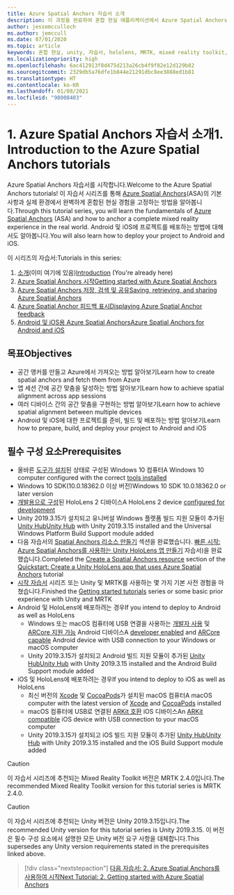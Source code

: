 ```yaml
---
title: Azure Spatial Anchors 자습서 소개
description: 이 과정을 완료하여 혼합 현실 애플리케이션에서 Azure Spatial Anchors를 구현하는 방법을 알아봅니다.
author: jessemcculloch
ms.author: jemccull
ms.date: 07/01/2020
ms.topic: article
keywords: 혼합 현실, unity, 자습서, hololens, MRTK, mixed reality toolkit, UWP, Azure spatial anchors, ios, android, Windows 10, ARCore, macOS, Android 빌드 지원, ARKit
ms.localizationpriority: high
ms.openlocfilehash: 6ac412913f8d475d213a26cb4f9f82e12d129b82
ms.sourcegitcommit: 2329db5a76dfe1b844e21291dbc8ee3888ed1b81
ms.translationtype: HT
ms.contentlocale: ko-KR
ms.lasthandoff: 01/08/2021
ms.locfileid: "98008403"
---
```

# <a name="1-introduction-to-the-azure-spatial-anchors-tutorials"></a><span data-ttu-id="649ce-104">1. Azure Spatial Anchors 자습서 소개</span><span class="sxs-lookup"><span data-stu-id="649ce-104">1. Introduction to the Azure Spatial Anchors tutorials</span></span>

<span data-ttu-id="649ce-105">Azure Spatial Anchors 자습서를 시작합니다.</span><span class="sxs-lookup"><span data-stu-id="649ce-105">Welcome to the Azure Spatial Anchors tutorials!</span></span> <span data-ttu-id="649ce-106">이 자습서 시리즈를 통해 <a href="https://azure.microsoft.com/services/spatial-anchors" target="_blank">Azure Spatial Anchors</a>(ASA)의 기본 사항과 실제 환경에서 완벽하게 혼합된 현실 경험을 고정하는 방법을 알아봅니다.</span><span class="sxs-lookup"><span data-stu-id="649ce-106">Through this tutorial series, you will learn the fundamentals of <a href="https://azure.microsoft.com/services/spatial-anchors" target="_blank">Azure Spatial Anchors</a> (ASA) and how to anchor a complete mixed reality experience in the real world.</span></span> <span data-ttu-id="649ce-107">Android 및 iOS에 프로젝트를 배포하는 방법에 대해서도 알아봅니다.</span><span class="sxs-lookup"><span data-stu-id="649ce-107">You will also learn how to deploy your project to Android and iOS.</span></span>

<span data-ttu-id="649ce-108">이 시리즈의 자습서:</span><span class="sxs-lookup"><span data-stu-id="649ce-108">Tutorials in this series:</span></span>

1. <span data-ttu-id="649ce-109">[소개](mr-learning-asa-01.md)(이미 여기에 있음)</span><span class="sxs-lookup"><span data-stu-id="649ce-109">[Introduction](mr-learning-asa-01.md) (You're already here)</span></span>
2. [<span data-ttu-id="649ce-110">Azure Spatial Anchors 시작</span><span class="sxs-lookup"><span data-stu-id="649ce-110">Getting started with Azure Spatial Anchors</span></span>](mr-learning-asa-02.md)
3. [<span data-ttu-id="649ce-111">Azure Spatial Anchors 저장, 검색 및 공유</span><span class="sxs-lookup"><span data-stu-id="649ce-111">Saving, retrieving, and sharing Azure Spatial Anchors</span></span>](mr-learning-asa-03.md)
4. [<span data-ttu-id="649ce-112">Azure Spatial Anchor 피드백 표시</span><span class="sxs-lookup"><span data-stu-id="649ce-112">Displaying Azure Spatial Anchor feedback</span></span>](mr-learning-asa-04.md)
5. [<span data-ttu-id="649ce-113">Android 및 iOS용 Azure Spatial Anchors</span><span class="sxs-lookup"><span data-stu-id="649ce-113">Azure Spatial Anchors for Android and iOS</span></span>](mr-learning-asa-05.md)

## <a name="objectives"></a><span data-ttu-id="649ce-114">목표</span><span class="sxs-lookup"><span data-stu-id="649ce-114">Objectives</span></span>

* <span data-ttu-id="649ce-115">공간 앵커를 만들고 Azure에서 가져오는 방법 알아보기</span><span class="sxs-lookup"><span data-stu-id="649ce-115">Learn how to create spatial anchors and fetch them from Azure</span></span>
* <span data-ttu-id="649ce-116">앱 세션 간에 공간 맞춤을 달성하는 방법 알아보기</span><span class="sxs-lookup"><span data-stu-id="649ce-116">Learn how to achieve spatial alignment across app sessions</span></span>
* <span data-ttu-id="649ce-117">여러 디바이스 간의 공간 맞춤을 구현하는 방법 알아보기</span><span class="sxs-lookup"><span data-stu-id="649ce-117">Learn how to achieve spatial alignment between multiple devices</span></span>
* <span data-ttu-id="649ce-118">Android 및 iOS에 대한 프로젝트를 준비, 빌드 및 배포하는 방법 알아보기</span><span class="sxs-lookup"><span data-stu-id="649ce-118">Learn how to prepare, build, and deploy your project to Android and iOS</span></span>

## <a name="prerequisites"></a><span data-ttu-id="649ce-119">필수 구성 요소</span><span class="sxs-lookup"><span data-stu-id="649ce-119">Prerequisites</span></span>

* <span data-ttu-id="649ce-120">올바른 [도구가 설치](../../install-the-tools.md)된 상태로 구성된 Windows 10 컴퓨터</span><span class="sxs-lookup"><span data-stu-id="649ce-120">A Windows 10 computer configured with the correct [tools installed](../../install-the-tools.md)</span></span>
* <span data-ttu-id="649ce-121">Windows 10 SDK(10.0.18362.0 이상 버전)</span><span class="sxs-lookup"><span data-stu-id="649ce-121">Windows 10 SDK 10.0.18362.0 or later version</span></span>
* <span data-ttu-id="649ce-122">[개발용으로 구성](../../platform-capabilities-and-apis/using-visual-studio.md#enabling-developer-mode)된 HoloLens 2 디바이스</span><span class="sxs-lookup"><span data-stu-id="649ce-122">A HoloLens 2 device [configured for development](../../platform-capabilities-and-apis/using-visual-studio.md#enabling-developer-mode)</span></span>
* <span data-ttu-id="649ce-123">Unity 2019.3.15가 설치되고 유니버설 Windows 플랫폼 빌드 지원 모듈이 추가된 <a href="https://docs.unity3d.com/Manual/GettingStartedInstallingHub.html" target="_blank">Unity Hub</a></span><span class="sxs-lookup"><span data-stu-id="649ce-123"><a href="https://docs.unity3d.com/Manual/GettingStartedInstallingHub.html" target="_blank">Unity Hub</a> with Unity 2019.3.15 installed and the Universal Windows Platform Build Support module added</span></span>
* <span data-ttu-id="649ce-124">다음 자습서의 [Spatial Anchors 리소스 만들기](https://docs.microsoft.com/azure/spatial-anchors/quickstarts/get-started-unity-hololens#create-a-spatial-anchors-resource) 섹션을 완료했습니다. [빠른 시작: Azure Spatial Anchors를 사용하는 Unity HoloLens 앱 만들기](https://docs.microsoft.com/azure/spatial-anchors/quickstarts/get-started-unity-hololens) 자습서)을 완료했습니다.</span><span class="sxs-lookup"><span data-stu-id="649ce-124">Completed the [Create a Spatial Anchors resource](https://docs.microsoft.com/azure/spatial-anchors/quickstarts/get-started-unity-hololens#create-a-spatial-anchors-resource) section of the [Quickstart: Create a Unity HoloLens app that uses Azure Spatial Anchors](https://docs.microsoft.com/azure/spatial-anchors/quickstarts/get-started-unity-hololens) tutorial</span></span>
* <span data-ttu-id="649ce-125">[시작 자습서](mr-learning-base-01.md) 시리즈 또는 Unity 및 MRTK를 사용하는 몇 가지 기본 사전 경험을 마쳤습니다.</span><span class="sxs-lookup"><span data-stu-id="649ce-125">Finished the [Getting started tutorials](mr-learning-base-01.md) series or some basic prior experience with Unity and MRTK</span></span>
* <span data-ttu-id="649ce-126">Android 및 HoloLens에 배포하려는 경우</span><span class="sxs-lookup"><span data-stu-id="649ce-126">If you intend to deploy to Android as well as HoloLens</span></span>
  * <span data-ttu-id="649ce-127">Windows 또는 macOS 컴퓨터에 USB 연결을 사용하는 <a href="https://developer.android.com/studio/debug/dev-options" target="_blank">개발자 사용</a> 및 <a href="https://developers.google.com/ar/discover/supported-devices" target="_blank">ARCore 지원 가능</a> Android 디바이스</span><span class="sxs-lookup"><span data-stu-id="649ce-127">A <a href="https://developer.android.com/studio/debug/dev-options" target="_blank">developer enabled</a> and <a href="https://developers.google.com/ar/discover/supported-devices" target="_blank">ARCore capable</a> Android device with USB connection to your Windows or macOS computer</span></span>
  * <span data-ttu-id="649ce-128">Unity 2019.3.15가 설치되고 Android 빌드 지원 모듈이 추가된 <a href="https://docs.unity3d.com/Manual/GettingStartedInstallingHub.html" target="_blank">Unity Hub</a></span><span class="sxs-lookup"><span data-stu-id="649ce-128"><a href="https://docs.unity3d.com/Manual/GettingStartedInstallingHub.html" target="_blank">Unity Hub</a> with Unity 2019.3.15 installed and the Android Build Support module added</span></span>
* <span data-ttu-id="649ce-129">iOS 및 HoloLens에 배포하려는 경우</span><span class="sxs-lookup"><span data-stu-id="649ce-129">If you intend to deploy to iOS as well as HoloLens</span></span>
  * <span data-ttu-id="649ce-130">최신 버전의 <a href="https://geo.itunes.apple.com/us/app/xcode/id497799835?mt=12" target="_blank">Xcode</a> 및 <a href="https://cocoapods.org" target="_blank">CocoaPods</a>가 설치된 macOS 컴퓨터</span><span class="sxs-lookup"><span data-stu-id="649ce-130">A macOS computer with the latest version of <a href="https://geo.itunes.apple.com/us/app/xcode/id497799835?mt=12" target="_blank">Xcode</a> and <a href="https://cocoapods.org" target="_blank">CocoaPods</a> installed</span></span>
  * <span data-ttu-id="649ce-131">macOS 컴퓨터에 USB로 연결된 <a href="https://developer.apple.com/documentation/arkit/verifying_device_support_and_user_permission" target="_blank">ARKit 호환</a> iOS 디바이스</span><span class="sxs-lookup"><span data-stu-id="649ce-131">An <a href="https://developer.apple.com/documentation/arkit/verifying_device_support_and_user_permission" target="_blank">ARKit compatible</a> iOS device with USB connection to your macOS computer</span></span>
  * <span data-ttu-id="649ce-132">Unity 2019.3.15가 설치되고 iOS 빌드 지원 모듈이 추가된 <a href="https://docs.unity3d.com/Manual/GettingStartedInstallingHub.html" target="_blank">Unity Hub</a></span><span class="sxs-lookup"><span data-stu-id="649ce-132"><a href="https://docs.unity3d.com/Manual/GettingStartedInstallingHub.html" target="_blank">Unity Hub</a> with Unity 2019.3.15 installed and the iOS Build Support module added</span></span>

> [!CAUTION]
> <span data-ttu-id="649ce-133">이 자습서 시리즈에 추천되는 Mixed Reality Toolkit 버전은 MRTK 2.4.0입니다.</span><span class="sxs-lookup"><span data-stu-id="649ce-133">The recommended Mixed Reality Toolkit version for this tutorial series is MRTK 2.4.0.</span></span>

> [!CAUTION]
> <span data-ttu-id="649ce-134">이 자습서 시리즈에 추천되는 Unity 버전은 Unity 2019.3.15입니다.</span><span class="sxs-lookup"><span data-stu-id="649ce-134">The recommended Unity version for this tutorial series is Unity 2019.3.15.</span></span> <span data-ttu-id="649ce-135">이 버전은 필수 구성 요소에서 설명한 모든 Unity 버전 요구 사항을 대체합니다.</span><span class="sxs-lookup"><span data-stu-id="649ce-135">This supersedes any Unity version requirements stated in the prerequisites linked above.</span></span>

> [!div class="nextstepaction"]
> [<span data-ttu-id="649ce-136">다음 자습서: 2. Azure Spatial Anchors를 사용하여 시작</span><span class="sxs-lookup"><span data-stu-id="649ce-136">Next Tutorial: 2. Getting started with Azure Spatial Anchors</span></span>](mr-learning-asa-02.md)
